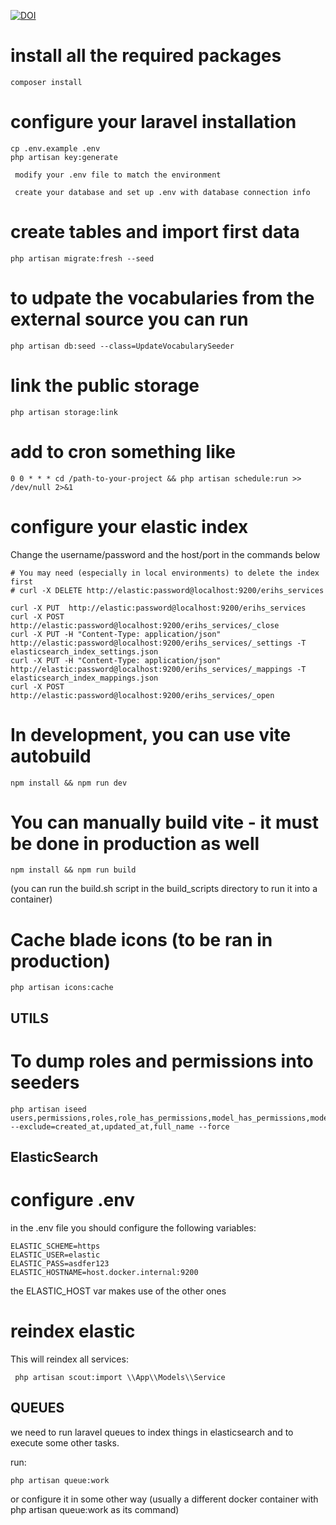
[![DOI](https://zenodo.org/badge/1024881453.svg)](https://doi.org/10.5281/zenodo.16362228)




# install all the required packages
```
composer install
```
# configure your laravel installation
```
cp .env.example .env
php artisan key:generate
```
` modify your .env file to match the environment`

` create your database and set up .env with database connection info`

# create tables and import first data
```
php artisan migrate:fresh --seed
```
# to udpate the vocabularies from the external source you can run
```
php artisan db:seed --class=UpdateVocabularySeeder
```
# link the public storage
```
php artisan storage:link
```
# add to cron something like
```
0 0 * * * cd /path-to-your-project && php artisan schedule:run >> /dev/null 2>&1
```
# configure your elastic index

Change the username/password and the host/port in the commands below


```
# You may need (especially in local environments) to delete the index first
# curl -X DELETE http://elastic:password@localhost:9200/erihs_services

curl -X PUT  http://elastic:password@localhost:9200/erihs_services
curl -X POST http://elastic:password@localhost:9200/erihs_services/_close
curl -X PUT -H "Content-Type: application/json" http://elastic:password@localhost:9200/erihs_services/_settings -T elasticsearch_index_settings.json
curl -X PUT -H "Content-Type: application/json" http://elastic:password@localhost:9200/erihs_services/_mappings -T elasticsearch_index_mappings.json
curl -X POST http://elastic:password@localhost:9200/erihs_services/_open
```

# In development, you can use vite autobuild
```
npm install && npm run dev
```
# You can manually build vite - it must be done in production as well
```
npm install && npm run build 
```
(you can run the build.sh script in the build_scripts directory to run it into a container)

# Cache blade icons (to be ran in production)
```
php artisan icons:cache 
```

## UTILS

# To dump roles and permissions into seeders

```
php artisan iseed users,permissions,roles,role_has_permissions,model_has_permissions,model_has_roles,scientific_disciplines,mail_templates --exclude=created_at,updated_at,full_name --force
```

## ElasticSearch

# configure .env

in the .env file you should configure the following variables:
```
ELASTIC_SCHEME=https
ELASTIC_USER=elastic
ELASTIC_PASS=asdfer123
ELASTIC_HOSTNAME=host.docker.internal:9200
```
the ELASTIC_HOST var makes use of the other ones

# reindex elastic
This will reindex all services:

```
 php artisan scout:import \\App\\Models\\Service
```


## QUEUES

we need to run laravel queues to index things in elasticsearch and to execute some other tasks.

run:
```
php artisan queue:work
```
or configure it in some other way (usually a different docker container with php artisan queue:work as its command)

